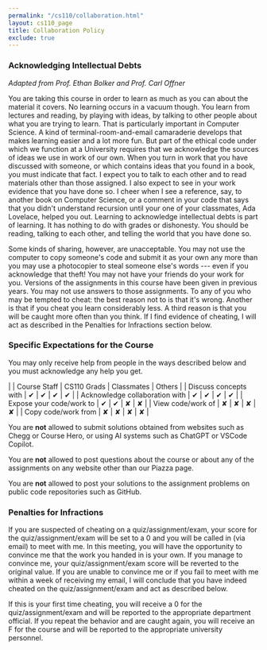 ```yaml
---
permalink: "/cs110/collaboration.html"
layout: cs110_page
title: Collaboration Policy
exclude: true
---
```


### Acknowledging Intellectual Debts

*Adapted from Prof. Ethan Bolker and Prof. Carl Offner*

You are taking this course in order to learn as much as you can about the material it covers. No learning occurs in a vacuum though. You learn from lectures and reading, by playing with ideas, by talking to other people about what you are trying to learn. That is particularly important in Computer Science. A kind of terminal-room-and-email camaraderie develops that makes learning easier and a lot more fun. But part of the ethical code under which we function at a University requires that we acknowledge the sources of ideas we use in work of our own. When you turn in work that you have discussed with someone, or which contains ideas that you found in a book, you must indicate that fact. I expect you to talk to each other and to read materials other than those assigned. I also expect to see in your work evidence that you have done so. I cheer when I see a reference, say, to another book on Computer Science, or a comment in your code that says that you didn't understand recursion until your one of your classmates, Ada Lovelace, helped you out. Learning to acknowledge intellectual debts is part of learning. It has nothing to do with grades or dishonesty. You should be reading, talking to each other, and telling the world that you have done so.

Some kinds of sharing, however, are unacceptable. You may not use the computer to copy someone's code and submit it as your own any more than you may use a photocopier to steal someone else's words --- even if you acknowledge that theft! You may not have your friends do your work for you. Versions of the assignments in this course have been given in previous years. You may not use answers to those assignments. To any of you who may be tempted to cheat: the best reason not to is that it's wrong. Another is that if you cheat you learn considerably less. A third reason is that you will be caught more often than you think. If I find evidence of cheating, I will act as described in the Penalties for Infractions section below.

### Specific Expectations for the Course

You may only receive help from people in the ways described below and you must acknowledge any help you get. 

|                                                     | Course Staff | CS110 Grads | Classmates | Others |
| Discuss concepts with                | &#10004; | &#10004; | &#10004; | &#10004; |
| Acknowledge collaboration with | &#10004; | &#10004; | &#10004; | &#10004; |
| Expose your code/work to          | &#10004; | &#10004; | &#10008; | &#10008; |
| View code/work of                      | &#10008; | &#10008; | &#10008; | &#10008; |
| Copy code/work from                 | &#10008; | &#10008; | &#10008; | &#10008; |

You are **not** allowed to submit solutions obtained from websites such as Chegg or Course Hero, or using AI systems such as ChatGPT or VSCode Copilot.  

You are **not** allowed to post questions about the course or about any of the assignments on any website other than our Piazza page. 

You are **not** allowed to post your solutions to the assignment problems on public code repositories such as GitHub.

### Penalties for Infractions

If you are suspected of cheating on a quiz/assignment/exam, your score for the quiz/assignment/exam will be set to a 0 and you will be called in (via email) to meet with me. In this meeting, you will have the opportunity to convince me that the work you handed in is your own. If you manage to convince me, your quiz/assignment/exam score will be reverted to the original value. If you are unable to convince me or if you fail to meet with me within a week of receiving my email, I will conclude that you have indeed cheated on the quiz/assignment/exam and act as described below.

If this is your first time cheating, you will receive a 0 for the quiz/assignment/exam and will be reported to the appropriate department official. If you repeat the behavior and are caught again, you will receive an F for the course and will be reported to the appropriate university personnel.
